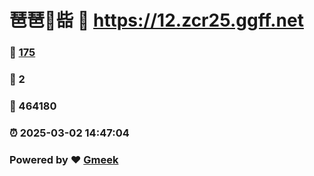 # 琶琶🔭啙 :link: https://12.zcr25.ggff.net 
### :page_facing_up: [175](https://12.zcr25.ggff.net/tag.html) 
### :speech_balloon: 2 
### :hibiscus: 464180 
### :alarm_clock: 2025-03-02 14:47:04 
### Powered by :heart: [Gmeek](https://github.com/Meekdai/Gmeek)
